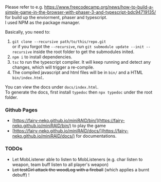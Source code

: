 Please refer to e.g. https://www.freecodecamp.org/news/how-to-build-a-simple-game-in-the-browser-with-phaser-3-and-typescript-bdc94719135/ for build up the enviorment, phaser and typescript.  
I used NPM as the package manager.

Basically, you need to:  
1. `git clone --recursive path/to/this/repo.git`  
or if you forgot the `--recursive`, run `git submodule update --init --recursive` inside the root folder to get the submodules inited.  
2. `npm i` to install dependencies.  
3. `tsc` to run the typescript compiler. It will keep running and detect any changes, which will trigger a re-compile.  
4. The compiled javascript and html files will be in `bin/` and a HTML `bin/index.html`.  

You can view the docs under `docs/index.html`.  
To generate the docs, first install `typedoc` then `npx typedoc` under the root folder.  

### Github Pages

* [https://fairy-neko.github.io/miniRAID/bin/](https://fairy-neko.github.io/miniRAID/bin/) to play the game
* [https://fairy-neko.github.io/miniRAID/docs/](https://fairy-neko.github.io/miniRAID/docs/) for documentations.

### TODOs

* Let MobListener able to listen to MobListeners (e.g. char listen to weapon, team buff listen to all player's weapon)
* ~~Let testGirl attack the woodLog with a fireball~~ (which applies a burnt debuff) !
